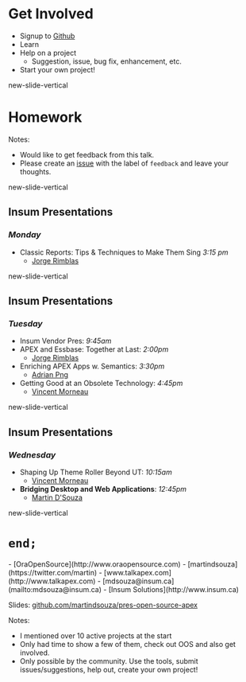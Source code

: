 # Get Involved

- Signup to [<i class="fa fa-github"></i> Github](https://github.com)
- Learn <i class="fa fa-git"></i>
- Help on a project
  - Suggestion, issue, bug fix, enhancement, etc.
- Start your own project!

new-slide-vertical

# Homework

Notes:
- Would like to get feedback from this talk.</br>
- Please create an [issue](https://github.com/martindsouza/pres-open-source-apex/issues) with the label of `feedback` and leave your thoughts.

new-slide-vertical

## Insum Presentations

### *Monday*
- Classic Reports: Tips & Techniques to Make Them Sing *3:15 pm*
  - [Jorge Rimblas](https://twitter.com/rimblas)

new-slide-vertical
## Insum Presentations

### *Tuesday*
- Insum Vendor Pres: *9:45am*
- APEX and Essbase: Together at Last: *2:00pm*
  - [Jorge Rimblas](https://twitter.com/rimblas)
- Enriching APEX Apps w. Semantics: *3:30pm*
  - [Adrian Png](https://twitter.com/fuzziebrain)
- Getting Good at an Obsolete Technology: *4:45pm*
  - [Vincent Morneau](https://twitter.com/vincentmorneau)

new-slide-vertical

## Insum Presentations

### *Wednesday*
- Shaping Up Theme Roller Beyond UT: *10:15am*
  - [Vincent Morneau](https://twitter.com/vincentmorneau)
- **Bridging Desktop and Web Applications**: *12:45pm*
  - [Martin D'Souza](https://twitter.com/martindsouza)

new-slide-vertical

# `end;`

<p class="no-bullet"></p>
- <i class="fa fa-home"></i> [OraOpenSource](http://www.oraopensource.com)
- <i class="fa fa-twitter"></i> [martindsouza](https://twitter.com/martin)
- <i class="fa fa-rss"></i> [www.talkapex.com](http://www.talkapex.com)
- <i class="fa fa-envelope-o"></i> [mdsouza@insum.ca](mailto:mdsouza@insum.ca)
- <i class="fa fa-building-o"></i> [Insum Solutions](http://www.insum.ca)

Slides: [github.com/martindsouza/pres-open-source-apex](https://github.com/martindsouza/pres-open-source-apex)


Notes:
- I mentioned over 10 active projects at the start
- Only had time to show a few of them, check out OOS and also get involved.
- Only possible by the community. Use the tools, submit issues/suggestions, help out, create your own project!
